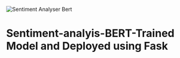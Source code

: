 ![Sentiment Analyser Bert](https://user-images.githubusercontent.com/61107453/131859076-5bf9d922-dabb-4369-b816-2447e9a7750f.gif)

# Sentiment-analyis-BERT-Trained Model and Deployed using Fask

